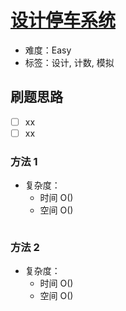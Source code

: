 # [设计停车系统](https://leetcode-cn.com/problems/design-parking-system/)

- 难度：Easy
- 标签：设计, 计数, 模拟

## 刷题思路

- [ ] xx
- [ ] xx

### 方法 1

- 复杂度：
    - 时间 O()
    - 空间 O()

``` js

```

### 方法 2

- 复杂度：
    - 时间 O()
    - 空间 O()

``` js

```
